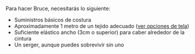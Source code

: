 Para hacer Bruce, necesitarás lo siguiente:

*   Suministros básicos de costura
*   Aproximadamente 1 metro de un tejido adecuado ([ver opciones de tela](/docs/patterns/bruce/fabric/))
*   Suficiente elástico ancho (3cm o superior) para caber alrededor de la cintura
*   Un serger, aunque puedes sobrevivir sin uno
